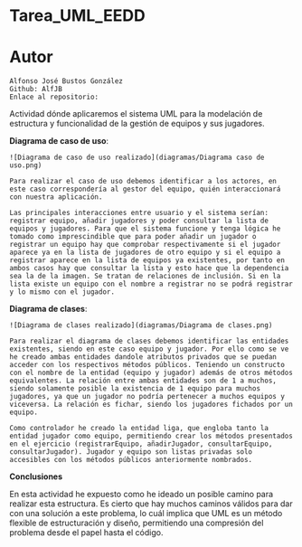 # Tarea_UML_EEDD

# Autor
    Alfonso José Bustos González
    Github: AlfJB
    Enlace al repositorio: 


Actividad dónde aplicaremos el sistema UML para la modelación de estructura y funcionalidad de la gestión de equipos y sus jugadores.

**Diagrama de caso de uso**:

    ![Diagrama de caso de uso realizado](diagramas/Diagrama caso de uso.png)

    Para realizar el caso de uso debemos identificar a los actores, en este caso correspondería al gestor del equipo, quién interaccionará con nuestra aplicación.

    Las principales interacciones entre usuario y el sistema serían: registrar equipo, añadir jugadores y poder consultar la lista de equipos y jugadores. Para que el sistema funcione y tenga lógica he tomado como imprescindible que para poder añadir un jugador o registrar un equipo hay que comprobar respectivamente si el jugador aparece ya en la lista de jugadores de otro equipo y si el equipo a registrar aparece en la lista de equipos ya existentes, por tanto en ambos casos hay que consultar la lista y esto hace que la dependencia sea la de la imagen. Se tratan de relaciones de inclusión. Si en la lista existe un equipo con el nombre a registrar no se podrá registrar y lo mismo con el jugador.

**Diagrama de clases**:

    ![Diagrama de clases realizado](diagramas/Diagrama de clases.png)

    Para realizar el diagrama de clases debemos identificar las entidades existentes, siendo en este caso equipo y jugador. Por ello como se ve he creado ambas entidades dandole atributos privados que se puedan acceder con los respectivos métodos públicos. Teniendo un constructo con el nombre de la entidad (equipo y jugador) además de otros métodos equivalentes. La relación entre ambas entidades son de 1 a muchos, siendo solamente posible la existencia de 1 equipo para muchos jugadores, ya que un jugador no podría pertenecer a muchos equipos y viceversa. La relación es fichar, siendo los jugadores fichados por un equipo.

    Como controlador he creado la entidad liga, que engloba tanto la entidad jugador como equipo, permitiendo crear los métodos presentados en el ejercicio (registrarEquipo, añadirJugador, consultarEquipo, consultarJugador). Jugador y equipo son listas privadas solo accesibles con los métodos públicos anteriormente nombrados.

**Conclusiones**

En esta actividad he expuesto como he ideado un posible camino para realizar esta estructura. Es cierto que hay muchos caminos válidos para dar con una solución a este problema, lo cuál implica que UML es un método flexible de estructuración y diseño, permitiendo una compresión del problema desde el papel hasta el código.





